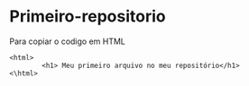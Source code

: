 # Primeiro-repositorio

Para copiar o codigo em HTML
````
<html>
        <h1> Meu primeiro arquivo no meu repositório</h1>
<\html>
````
